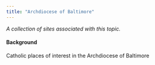 ```yaml
---
title: "Archdiocese of Baltimore"
---
```



*A collection of sites associated with this topic.*

#### Background

Catholic places of interest in the Archdiocese of Baltimore


